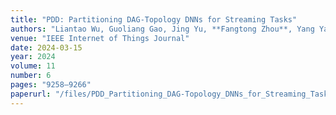 ```yaml
---
title: "PDD: Partitioning DAG-Topology DNNs for Streaming Tasks"
authors: "Liantao Wu, Guoliang Gao, Jing Yu, **Fangtong Zhou**, Yang Yang, Tengfei Wang"
venue: "IEEE Internet of Things Journal"
date: 2024-03-15
year: 2024
volume: 11
number: 6
pages: "9258–9266"
paperurl: "/files/PDD_Partitioning_DAG-Topology_DNNs_for_Streaming_Tasks.pdf"
---
```

